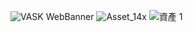 
![VASK WebBanner](https://github.com/RaymondLam888/vaskcards/assets/106653257/fc6a3ff2-240d-4896-8054-4c3458066a26)
![Asset_14x](https://github.com/RaymondLam888/vaskcards/assets/106653257/111c61a3-28c0-4ca2-885d-96621aa3d01c)
![資產 1](https://github.com/RaymondLam888/vaskcards/assets/106653257/7de349c4-cc7b-40d6-a854-99091ce8da73)
